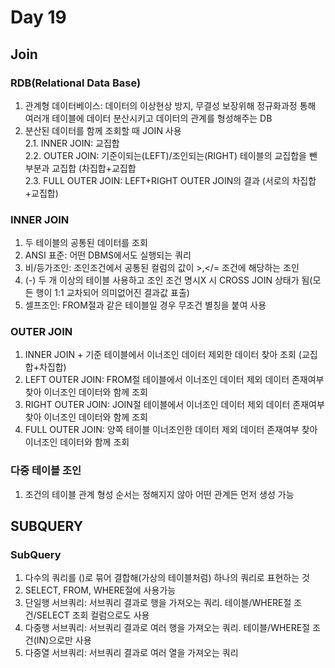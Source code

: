 # Day 19
## Join
### RDB(Relational Data Base)
1. 관계형 데이터베이스: 데이터의 이상현상 방지, 무결성 보장위해 정규화과정 통해 여러개 테이블에 데이터 분산시키고 데이터의 관계를 형성해주는 DB
2. 분산된 데이터를 함께 조회할 때 JOIN 사용</br>
   2.1. INNER JOIN: 교집합</br>
   2.2. OUTER JOIN: 기준이되는(LEFT)/조인되는(RIGHT) 테이블의 교집합을 뺀 부분과 교집합 (차집합+교집합</br>
   2.3. FULL OUTER JOIN: LEFT+RIGHT OUTER JOIN의 결과 (서로의 차집합+교집합)</br>

### INNER JOIN
1. 두 테이블의 공통된 데이터를 조회
2. ANSI 표준: 어떤 DBMS에서도 실행되는 쿼리
3. 비/등가조인: 조인조건에서 공통된 컬럼의 값이 >,</= 조건에 해당하는 조인
4. (-) 두 개 이상의 테이블 사용하고 조인 조건 명시X 시 CROSS JOIN 상태가 됨(모든 행이 1:1 교차되어 의미없어진 결과값 표출)
5. 셀프조인: FROM절과 같은 테이블일 경우 무조건 별칭을 붙여 사용

### OUTER JOIN
1. INNER JOIN + 기준 테이블에서 이너조인 데이터 제외한 데이터 찾아 조회 (교집합+차집합)
2. LEFT OUTER JOIN: FROM절 테이블에서 이너조인 데이터 제외 데이터 존재여부 찾아 이너조인 데이터와 함께 조회
3. RIGHT OUTER JOIN: JOIN절 테이블에서 이너조인 데이터 제외 데이터 존재여부 찾아 이너조인 데이터와 함께 조회
4. FULL OUTER JOIN: 양쪽 테이블 이너조인한 데이터 제외 데이터 존재여부 찾아 이너조인 데이터와 함께 조회

### 다중 테이블 조인
1. 조건의 테이블 관계 형성 순서는 정해지지 않아 어떤 관계든 먼저 생성 가능

## SUBQUERY
### SubQuery
1. 다수의 쿼리를 ()로 묶어 결합해(가상의 테이블처럼) 하나의 쿼리로 표현하는 것
2. SELECT, FROM, WHERE절에 사용가능
3. 단일행 서브쿼리: 서브쿼리 결과로 행을 가져오는 쿼리. 테이블/WHERE절 조건/SELECT 조회 컬럼으로도 사용
4. 다중행 서브쿼리: 서브쿼리 결과로 여러 행을 가져오는 쿼리. 테이블/WHERE절 조건(IN)으로만 사용
5. 다중열 서브쿼리: 서브쿼리 결과로 여러 열을 가져오는 쿼리
